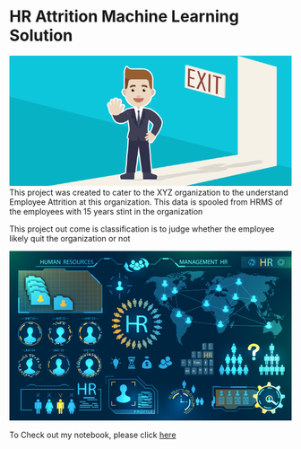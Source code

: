 # HR Attrition Machine Learning Solution

![enter image description here](https://github.com/Sparimal-datascience/HR-Employee-Attrition/blob/main/Attrtion.png?raw=true)
This project was created to cater to the XYZ organization to the understand Employee Attrition at this organization. This data is spooled from HRMS of the employees with 15 years stint in the organization 

This project out come is classification  is to judge whether the employee likely quit the organization or not 

![enter image description here](https://github.com/Sparimal-datascience/HR-Employee-Attrition/blob/main/hr-analytics-10.jpg?raw=true)

To Check out my notebook, please click [here](https://github.com/Sparimal-datascience/HR-Employee-Attrition/blob/main/HR_Analytics.ipynb) 
